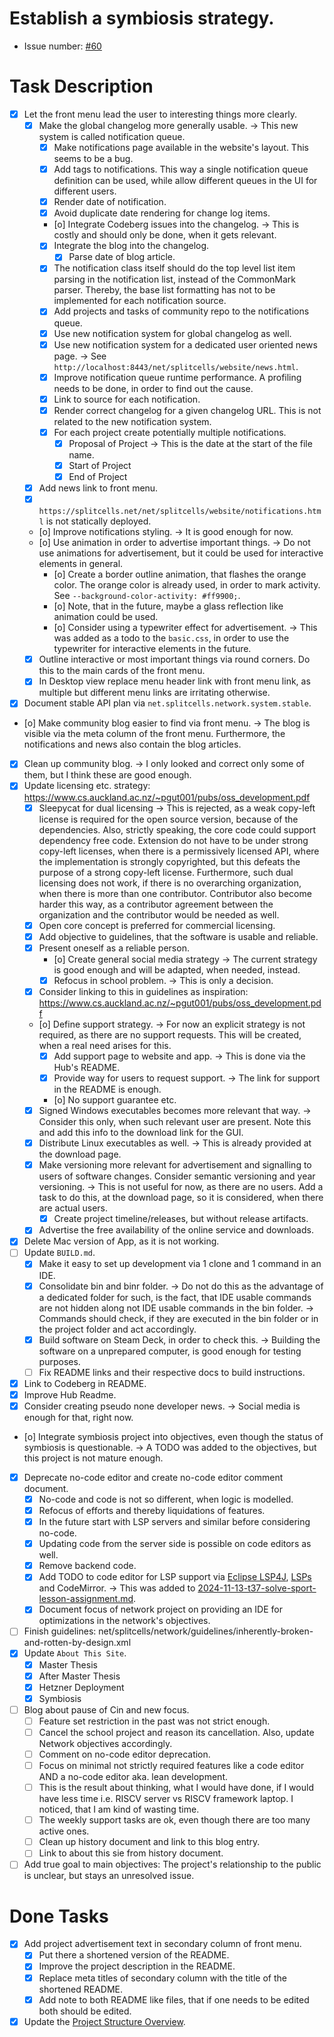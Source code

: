 # Establish a symbiosis strategy.
* Issue number: [\#60](https://codeberg.org/splitcells-net/net.splitcells.network.community/issues/60)
# Task Description
* [x] Let the front menu lead the user to interesting things more clearly. 
    * [x] Make the global changelog more generally usable. -> This new system is called notification queue.
        * [x] Make notifications page available in the website's layout. This seems to be a bug.
        * [x] Add tags to notifications. This way a single notification queue definition can be used,
          while allow different queues in the UI for different users.
        * [x] Render date of notification.
        * [x] Avoid duplicate date rendering for change log items.
        * [o] Integrate Codeberg issues into the changelog. -> This is costly and should only be done, when it gets relevant.
        * [x] Integrate the blog into the changelog.
            * [x] Parse date of blog article. 
        * [x] The notification class itself should do the top level list item parsing in the notification list,
          instead of the CommonMark parser.
          Thereby, the base list formatting has not to be implemented for each notification source.
        * [x] Add projects and tasks of community repo to the notifications queue.
        * [x] Use new notification system for global changelog as well.
        * [x] Use new notification system for a dedicated user oriented news page. -> See `http://localhost:8443/net/splitcells/website/news.html`.
        * [x] Improve notification queue runtime performance. A profiling needs to be done, in order to find out the cause.
        * [x] Link to source for each notification.
        * [x] Render correct changelog for a given changelog URL. This is not related to the new notification system.
        * [x] For each project create potentially multiple notifications.
            * [x] Proposal of Project -> This is the date at the start of the file name.
            * [x] Start of Project
            * [x] End of Project
    * [x] Add news link to front menu.
    * [x] `https://splitcells.net/net/splitcells/website/notifications.html` is not statically deployed.
    * [o] Improve notifications styling. -> It is good enough for now.
    * [o] Use animation in order to advertise important things. -> Do not use animations for advertisement, but it could be used for interactive elements in general.
        * [o] Create a border outline animation, that flashes the orange color.
          The orange color is already used, in order to mark activity. See `--background-color-activity: #ff9900;`.
        * [o] Note, that in the future, maybe a glass reflection like animation could be used.
        * [o] Consider using a typewriter effect for advertisement. -> This was added as a todo to the `basic.css`, in order to use the typewriter for interactive elements in the future.
    * [x] Outline interactive or most important things via round corners.
      Do this to the main cards of the front menu.
    * [x] In Desktop view replace menu header link with front menu link, as multiple but different menu links are irritating otherwise.
* [x] Document stable API plan via `net.splitcells.network.system.stable`.
* [o] Make community blog easier to find via front menu.
  -> The blog is visible via the meta column of the front menu.
  Furthermore, the notifications and news also contain the blog articles.
* [x] Clean up community blog. -> I only looked and correct only some of them, but I think these are good enough.
* [x] Update licensing etc. strategy: https://www.cs.auckland.ac.nz/~pgut001/pubs/oss_development.pdf
    * [x] Sleepycat for dual licensing ->
      This is rejected, as a weak copy-left license is required for the open source version, because of the dependencies.
      Also, strictly speaking, the core code could support dependency free code.
      Extension do not have to be under strong copy-left licenses, when there is a permissively licensed API,
      where the implementation is strongly copyrighted, but this defeats the purpose of a strong copy-left license.
      Furthermore, such dual licensing does not work, if there is no overarching organization,
      when there is more than one contributor.
      Contributor also become harder this way, as a contributor agreement between the organization and the contributor would be needed as well.
    * [x] Open core concept is preferred for commercial licensing.
    * [x] Add objective to guidelines, that the software is usable and reliable.
    * [x] Present oneself as a reliable person.
        * [o] Create general social media strategy -> The current strategy is good enough and will be adapted, when needed, instead.
        * [x] Refocus in school problem. -> This is only a decision.
    * [x] Consider linking to this in guidelines as inspiration: https://www.cs.auckland.ac.nz/~pgut001/pubs/oss_development.pdf
    * [o] Define support strategy. -> For now an explicit strategy is not required, as there are no support requests. This will be created, when a real need arises for this.
        * [x] Add support page to website and app. -> This is done via the Hub's README.
        * [x] Provide way for users to request support. -> The link for support in the README is enough.
        * [o] No support guarantee etc. 
    * [x] Signed Windows executables becomes more relevant that way.
      -> Consider this only, when such relevant user are present.
      Note this and add this info to the download link for the GUI.
    * [x] Distribute Linux executables as well. -> This is already provided at the download page.
    * [x] Make versioning more relevant for advertisement and signalling to users of software changes.
      Consider semantic versioning and year versioning. -> This is not useful for now, as there are no users. Add a task to do this, at the download page, so it is considered, when there are actual users.
        * [x] Create project timeline/releases, but without release artifacts.
    * [x] Advertise the free availability of the online service and downloads.
* [x] Delete Mac version of App, as it is not working.
* [ ] Update `BUILD.md`.
    * [x] Make it easy to set up development via 1 clone and 1 command in an IDE.
    * [x] Consolidate bin and binr folder.
      -> Do not do this as the advantage of a dedicated folder for such, is the fact, that IDE usable commands are not hidden along not IDE usable commands in the bin folder.
      -> Commands should check, if they are executed in the bin folder or in the project folder and act accordingly.
    * [x] Build software on Steam Deck, in order to check this. -> Building the software on a unprepared computer, is good enough for testing purposes.
    * [ ] Fix README links and their respective docs to build instructions.
* [x] Link to Codeberg in README.
* [x] Improve Hub Readme.
* [x] Consider creating pseudo none developer news. -> Social media is enough for that, right now.
* [o] Integrate symbiosis project into objectives, even though the status of symbiosis is questionable. -> A TODO was added to the objectives, but this project is not mature enough.
* [x] Deprecate no-code editor and create no-code editor comment document.
    * [x] No-code and code is not so different, when logic is modelled.
    * [x] Refocus of efforts and thereby liquidations of features.
    * [x] In the future start with LSP servers and similar before considering no-code.
    * [x] Updating code from the server side is possible on code editors as well.
    * [x] Remove backend code.
    * [x] Add TODO to code editor for LSP support via [Eclipse LSP4J](https://github.com/eclipse-lsp4j/lsp4j), [LSPs](https://github.com/qualified/lsps) and CodeMirror.
      -> This was added to [2024-11-13-t37-solve-sport-lesson-assignment.md](../features/2024-11-13-t37-solve-sport-lesson-assignment.md).
    * [x] Document focus of network project on providing an IDE for optimizations in the network's objectives.
* [ ] Finish guidelines: net/splitcells/network/guidelines/inherently-broken-and-rotten-by-design.xml
* [x] Update `About This Site`.
    * [x] Master Thesis
    * [x] After Master Thesis
    * [x] Hetzner Deployment
    * [x] Symbiosis
* [ ] Blog about pause of Cin and new focus.
    * [ ] Feature set restriction in the past was not strict enough.
    * [ ] Cancel the school project and reason its cancellation. Also, update Network objectives accordingly.
    * [ ] Comment on no-code editor deprecation.
    * [ ] Focus on minimal not strictly required features like a code editor AND a no-code editor aka. lean development.
    * [ ] This is the result about thinking, what I would have done, if I would have less time i.e. RISCV server vs RISCV framework laptop.
      I noticed, that I am kind of wasting time.
    * [ ] The weekly support tasks are ok, even though there are too many active ones.
    * [ ] Clean up history document and link to this blog entry.
    * [ ] Link to about this sie from history document.
* [ ] Add true goal to main objectives: The project's relationship to the public is unclear,
  but stays an unresolved issue.
# Done Tasks
* [x] Add project advertisement text in secondary column of front menu.
    * [x] Put there a shortened version of the README.
    * [x] Improve the project description in the README.
    * [x] Replace meta titles of secondary column with the title of the shortened README.
    * [x] Add note to both README like files, that if one needs to be edited both should be edited.
* [x] Update the [Project Structure Overview](https://splitcells.net/net/splitcells/network/overview.html).